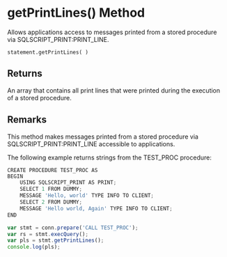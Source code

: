<!-- loio3905c2af529d4545b018d9ade1e20f7c -->

# getPrintLines\(\) Method

Allows applications access to messages printed from a stored procedure via SQLSCRIPT\_PRINT:PRINT\_LINE.



```
statement.getPrintLines( )
```



<a name="loio3905c2af529d4545b018d9ade1e20f7c__section_clh_wrp_tdb"/>

## Returns

An array that contains all print lines that were printed during the execution of a stored procedure.



<a name="loio3905c2af529d4545b018d9ade1e20f7c__section_th2_5rp_tdb"/>

## Remarks

This method makes messages printed from a stored procedure via SQLSCRIPT\_PRINT:PRINT\_LINE accessible to applications.



The following example returns strings from the TEST\_PROC procedure:

```js
CREATE PROCEDURE TEST_PROC AS
BEGIN
    USING SQLSCRIPT_PRINT AS PRINT;
    SELECT 1 FROM DUMMY;
    MESSAGE 'Hello, world' TYPE INFO TO CLIENT;
    SELECT 2 FROM DUMMY;
    MESSAGE 'Hello world, Again' TYPE INFO TO CLIENT;
END

var stmt = conn.prepare('CALL TEST_PROC');
var rs = stmt.execQuery();
var pls = stmt.getPrintLines();
console.log(pls);
```

